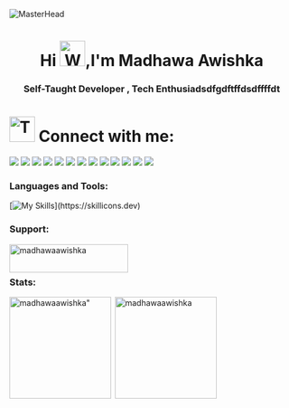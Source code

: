 ![MasterHead](https://user-images.githubusercontent.com/74038190/225813708-98b745f2-7d22-48cf-9150-083f1b00d6c9.gif)
<h1 align="center">Hi <img src="https://raw.githubusercontent.com/Tarikul-Islam-Anik/Animated-Fluent-Emojis/master/Emojis/Hand%20gestures/Waving%20Hand.png" alt="Waving Hand" width="45" height="45" />,I'm Madhawa Awishka</h1>
<h3 align="center">Self-Taught Developer , Tech Enthusiadsdfgdftffdsdffffdt</h3>



# <img src="https://raw.githubusercontent.com/Tarikul-Islam-Anik/Animated-Fluent-Emojis/master/Emojis/People/Technologist.png" alt="Technologist" width="45" height="45" /> Connect with me:

<p align="left">
<a href="https://madhawaawishka.vercel.app/" target="_blank"><img src="https://img.shields.io/badge/website-000000?style=for-the-badge&logo=About.me&logoColor=white" target="_blank"></a>
  <a href="https://www.linkedin.com/in/madhawaawishka" target="_blank"><img src="https://img.shields.io/badge/LinkedIn-0077B5?style=for-the-badge&logo=linkedin&logoColor=white" target="_blank"></a>
<a href="https://medium.com/@madhawaawishka" target="_blank"><img src="https://img.shields.io/badge/Medium-12100E?style=for-the-badge&logo=medium&logoColor=white" target="_blank"></a>
<a href="https://twitter.com/MadhawaAwishka" target="_blank"><img src="https://img.shields.io/badge/Twitter-1DA1F2?style=for-the-badge&logo=twitter&logoColor=white" target="_blank"></a>
<a href="https://github.com/madhawaawishka99" target="_blank"><img src="https://img.shields.io/badge/GitHub-100000?style=for-the-badge&logo=github&logoColor=white" target="_blank"></a>
<a href="mailto:madhawaawishka@gmail.com" target="_blank"><img src="https://img.shields.io/badge/Gmail-D14836?style=for-the-badge&logo=gmail&logoColor=white" target="_blank"></a>
<a href="https://hashnode.com/@madhawaawishka" target="_blank"><img src="https://img.shields.io/badge/Hashnode-2962FF?style=for-the-badge&logo=hashnode&logoColor=white" target="_blank"></a>
<a href="https://dev.to/madhawaawishka" target="_blank"><img src="https://img.shields.io/badge/dev.to-0A0A0A?style=for-the-badge&logo=devdotto&logoColor=white" target="_blank"></a>
<a href="https://www.hackerrank.com/madhawaawishka"" target="_blank"><img src="https://img.shields.io/badge/-Hackerrank-2EC866?style=for-the-badge&logo=HackerRank&logoColor=white" target="_blank"></a>
<a href="https://stackoverflow.com/users/23519573/madhawa-awishka" target="_blank"><img src="https://img.shields.io/badge/Stack_Overflow-FE7A16?style=for-the-badge&logo=stack-overflow&logoColor=white" target="_blank"></a>
<a href="https://www.leetcode.com/madhawaawishka" target="_blank"><img src="https://img.shields.io/badge/-LeetCode-FFA116?style=for-the-badge&logo=LeetCode&logoColor=black" target="_blank"></a>
<a href="https://www.youtube.com/@madhawaawishka" target="_blank"><img src="https://img.shields.io/badge/YouTube-FF0000?style=for-the-badge&logo=youtube&logoColor=white" target="_blank"></a>
<a href="https://www.codewars.com/users/madhawaawishka" target="_blank"><img src="https://img.shields.io/badge/Codewars-B1361E?style=for-the-badge&logo=Codewars&logoColor=white" target="_blank"></a>



<h3 align="left">Languages and Tools:</h3>

[![My Skills](https://skillicons.dev/icons?i=aws,gcp,azure,react,vue,androidstudio,angular,bootstrap,c,cpp,css,dart,eclipse,figma,latex,firebase,flutter,git,heroku,html,idea,gradle,htmx,java,js,r,react,jquery,replit,sqlite,stackoverflow,wordpress,kotlin,linux,mongodb,mysql,netlify,nextjs,nodejs,npm,octave,php,pnpm,postman,powershell,py,react,ts,ubuntu,visualstudio,vscode,vite,devto,discord,github,gmail,apple,windows,)](https://skillicons.dev)


  

<h3 align="left">Support:</h3>
<p><a href="https://www.buymeacoffee.com/madhawaawishka"> <img align="left" src="https://cdn.buymeacoffee.com/buttons/v2/default-yellow.png" height="50" width="210" alt="madhawaawishka" /></a></p><br><br>

<h3 align="left">Stats:</h3>
<img align="left" height="180em" src="https://github-readme-stats.vercel.app/api/top-langs/?username=madhawaawishka&layout=compact&theme=dark" alt=madhawaawishka" />

<p>&nbsp;<img align="center" height="180em" src="https://github-readme-stats.vercel.app/api?username=madhawaawishka&show_icons=true&locale=en&theme=radical" alt="madhawaawishka" /></p>

